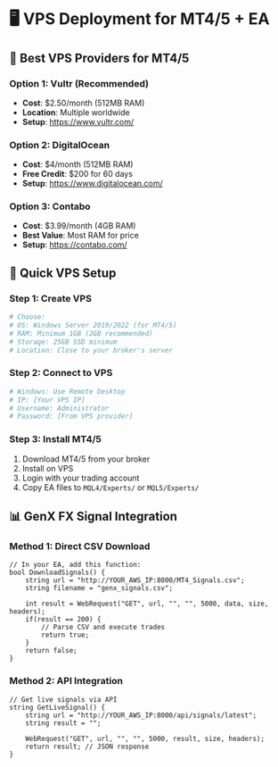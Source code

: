 # 🖥️ VPS Deployment for MT4/5 + EA

## 🎯 Best VPS Providers for MT4/5

### **Option 1: Vultr (Recommended)**
- **Cost**: $2.50/month (512MB RAM)
- **Location**: Multiple worldwide
- **Setup**: https://www.vultr.com/

### **Option 2: DigitalOcean**
- **Cost**: $4/month (512MB RAM)
- **Free Credit**: $200 for 60 days
- **Setup**: https://www.digitalocean.com/

### **Option 3: Contabo**
- **Cost**: $3.99/month (4GB RAM)
- **Best Value**: Most RAM for price
- **Setup**: https://contabo.com/

## 🚀 Quick VPS Setup

### Step 1: Create VPS
```bash
# Choose:
# OS: Windows Server 2019/2022 (for MT4/5)
# RAM: Minimum 1GB (2GB recommended)
# Storage: 25GB SSD minimum
# Location: Close to your broker's server
```

### Step 2: Connect to VPS
```bash
# Windows: Use Remote Desktop
# IP: [Your VPS IP]
# Username: Administrator
# Password: [From VPS provider]
```

### Step 3: Install MT4/5
1. Download MT4/5 from your broker
2. Install on VPS
3. Login with your trading account
4. Copy EA files to `MQL4/Experts/` or `MQL5/Experts/`

## 📊 GenX FX Signal Integration

### Method 1: Direct CSV Download
```mql4
// In your EA, add this function:
bool DownloadSignals() {
    string url = "http://YOUR_AWS_IP:8000/MT4_Signals.csv";
    string filename = "genx_signals.csv";
    
    int result = WebRequest("GET", url, "", "", 5000, data, size, headers);
    if(result == 200) {
        // Parse CSV and execute trades
        return true;
    }
    return false;
}
```

### Method 2: API Integration
```mql4
// Get live signals via API
string GetLiveSignal() {
    string url = "http://YOUR_AWS_IP:8000/api/signals/latest";
    string result = "";
    
    WebRequest("GET", url, "", "", 5000, result, size, headers);
    return result; // JSON response
}
```